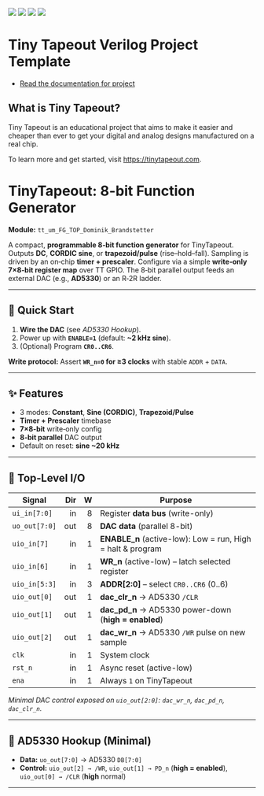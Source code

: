 ![](../../workflows/gds/badge.svg) ![](../../workflows/docs/badge.svg) ![](../../workflows/test/badge.svg) ![](../../workflows/fpga/badge.svg)

# Tiny Tapeout Verilog Project Template

- [Read the documentation for project](docs/info.md)

## What is Tiny Tapeout?

Tiny Tapeout is an educational project that aims to make it easier and cheaper than ever to get your digital and analog designs manufactured on a real chip.

To learn more and get started, visit https://tinytapeout.com.

# TinyTapeout: 8-bit Function Generator
**Module:** `tt_um_FG_TOP_Dominik_Brandstetter`

A compact, **programmable 8‑bit function generator** for TinyTapeout. Outputs **DC**, **CORDIC sine**, or **trapezoid/pulse** (rise–hold–fall). Sampling is driven by an on‑chip **timer + prescaler**. Configure via a simple **write‑only 7×8‑bit register map** over TT GPIO. The 8‑bit parallel output feeds an external DAC (e.g., **AD5330**) or an R‑2R ladder.

---

## 🚀 Quick Start
1. **Wire the DAC** (see *AD5330 Hookup*).
2. Power up with **`ENABLE=1`** (default: **~2 kHz sine**).
3. (Optional) Program **`CR0..CR6`**.

**Write protocol:** Assert **`WR_n=0` for ≥3 clocks** with stable `ADDR` + `DATA`.

---

## ✨ Features
- 3 modes: **Constant**, **Sine (CORDIC)**, **Trapezoid/Pulse**
- **Timer + Prescaler** timebase
- **7×8‑bit** write‑only config
- **8‑bit parallel** DAC output
- Default on reset: **sine ~20 kHz**

---

## 🧰 Top‑Level I/O
| Signal         | Dir | W | Purpose |
|---|---:|---:|---|
| `ui_in[7:0]`   | in  | 8 | Register **data bus** (write-only) |
| `uo_out[7:0]`  | out | 8 | **DAC data** (parallel 8-bit) |
| `uio_in[7]`    | in  | 1 | **ENABLE_n** (active-low): Low = run, High = halt & program |
| `uio_in[6]`    | in  | 1 | **WR_n** (active-low) – latch selected register |
| `uio_in[5:3]`  | in  | 3 | **ADDR[2:0]** – select `CR0..CR6` (0..6) |
| `uio_out[0]`   | out | 1 | **dac_clr_n** → AD5330 `/CLR` |
| `uio_out[1]`   | out | 1 | **dac_pd_n** → AD5330 power-down (**high = enabled**) |
| `uio_out[2]`   | out | 1 | **dac_wr_n** → AD5330 `/WR` pulse on new sample |
| `clk`          | in  | 1 | System clock |
| `rst_n`        | in  | 1 | Async reset (active-low) |
| `ena`          | in  | 1 | Always `1` on TinyTapeout |

_Minimal DAC control exposed on `uio_out[2:0]`: `dac_wr_n`, `dac_pd_n`, `dac_clr_n`._

---

## 🔌 AD5330 Hookup (Minimal)
- **Data:** `uo_out[7:0]` → AD5330 `DB[7:0]`
- **Control:** `uio_out[2] → /WR`, `uio_out[1] → PD_n` (**high = enabled**), `uio_out[0] → /CLR` (**high** normal)

---
